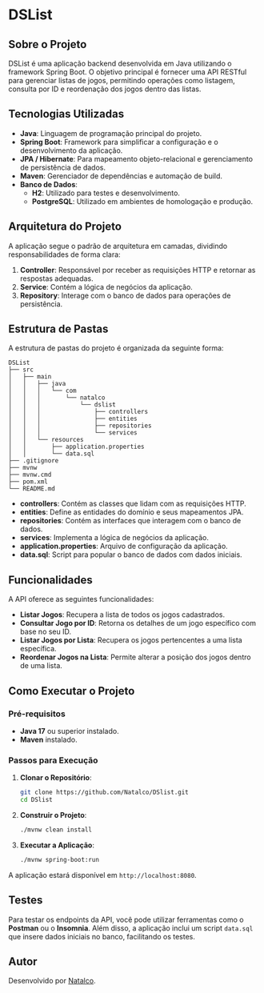 # DSList

## Sobre o Projeto

DSList é uma aplicação backend desenvolvida em Java utilizando o framework Spring Boot. O objetivo principal é fornecer uma API RESTful para gerenciar listas de jogos, permitindo operações como listagem, consulta por ID e reordenação dos jogos dentro das listas.

## Tecnologias Utilizadas

- **Java**: Linguagem de programação principal do projeto.
- **Spring Boot**: Framework para simplificar a configuração e o desenvolvimento da aplicação.
- **JPA / Hibernate**: Para mapeamento objeto-relacional e gerenciamento de persistência de dados.
- **Maven**: Gerenciador de dependências e automação de build.
- **Banco de Dados**:
  - **H2**: Utilizado para testes e desenvolvimento.
  - **PostgreSQL**: Utilizado em ambientes de homologação e produção.

## Arquitetura do Projeto

A aplicação segue o padrão de arquitetura em camadas, dividindo responsabilidades de forma clara:

1. **Controller**: Responsável por receber as requisições HTTP e retornar as respostas adequadas.
2. **Service**: Contém a lógica de negócios da aplicação.
3. **Repository**: Interage com o banco de dados para operações de persistência.

## Estrutura de Pastas

A estrutura de pastas do projeto é organizada da seguinte forma:

```
DSList
├── src
│   ├── main
│   │   ├── java
│   │   │   └── com
│   │   │       └── natalco
│   │   │           └── dslist
│   │   │               ├── controllers
│   │   │               ├── entities
│   │   │               ├── repositories
│   │   │               └── services
│   │   └── resources
│   │       ├── application.properties
│   │       └── data.sql
├── .gitignore
├── mvnw
├── mvnw.cmd
├── pom.xml
└── README.md
```

- **controllers**: Contém as classes que lidam com as requisições HTTP.
- **entities**: Define as entidades do domínio e seus mapeamentos JPA.
- **repositories**: Contém as interfaces que interagem com o banco de dados.
- **services**: Implementa a lógica de negócios da aplicação.
- **application.properties**: Arquivo de configuração da aplicação.
- **data.sql**: Script para popular o banco de dados com dados iniciais.

## Funcionalidades

A API oferece as seguintes funcionalidades:

- **Listar Jogos**: Recupera a lista de todos os jogos cadastrados.
- **Consultar Jogo por ID**: Retorna os detalhes de um jogo específico com base no seu ID.
- **Listar Jogos por Lista**: Recupera os jogos pertencentes a uma lista específica.
- **Reordenar Jogos na Lista**: Permite alterar a posição dos jogos dentro de uma lista.

## Como Executar o Projeto

### Pré-requisitos

- **Java 17** ou superior instalado.
- **Maven** instalado.

### Passos para Execução

1. **Clonar o Repositório**:

   ```bash
   git clone https://github.com/Natalco/DSlist.git
   cd DSlist
   ```

2. **Construir o Projeto**:

   ```bash
   ./mvnw clean install
   ```

3. **Executar a Aplicação**:

   ```bash
   ./mvnw spring-boot:run
   ```

A aplicação estará disponível em `http://localhost:8080`.

## Testes

Para testar os endpoints da API, você pode utilizar ferramentas como o **Postman** ou o **Insomnia**. Além disso, a aplicação inclui um script `data.sql` que insere dados iniciais no banco, facilitando os testes.

## Autor

Desenvolvido por [Natalco](https://github.com/Natalco). 
